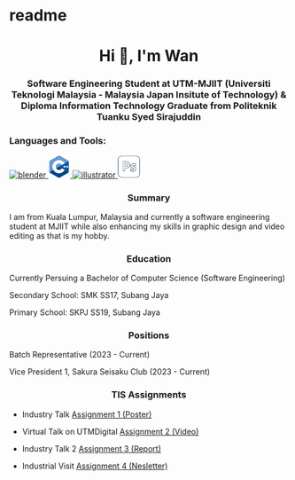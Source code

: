 # readme
<h1 align="center">Hi 👋, I'm Wan</h1>
<h3 align="center">Software Engineering Student at UTM-MJIIT (Universiti Teknologi Malaysia - Malaysia Japan Insitute of Technology) & Diploma Information Technology Graduate from Politeknik Tuanku Syed Sirajuddin</h3>

<p align="left">
</p>

<h3 align="left">Languages and Tools:</h3>
<p align="left"> <a href="https://www.blender.org/" target="_blank" rel="noreferrer"> <img src="https://download.blender.org/branding/community/blender_community_badge_white.svg" alt="blender" width="40" height="40"/> </a> <a href="https://www.w3schools.com/cpp/" target="_blank" rel="noreferrer"> <img src="https://raw.githubusercontent.com/devicons/devicon/master/icons/cplusplus/cplusplus-original.svg" alt="cplusplus" width="40" height="40"/> </a> <a href="https://www.adobe.com/in/products/illustrator.html" target="_blank" rel="noreferrer"> <img src="https://www.vectorlogo.zone/logos/adobe_illustrator/adobe_illustrator-icon.svg" alt="illustrator" width="40" height="40"/> </a> <a href="https://www.photoshop.com/en" target="_blank" rel="noreferrer"> <img src="https://raw.githubusercontent.com/devicons/devicon/master/icons/photoshop/photoshop-line.svg" alt="photoshop" width="40" height="40"/> </a> </p>

<h3 align="center">Summary</h3>

<p align="left">
</p>

<p> I am from Kuala Lumpur, Malaysia and currently a software engineering student at MJIIT while also enhancing my skills in graphic design and video editing as that is my hobby. </p>

<p align="left">
</p>

<h3 align="center">Education</h3>

<p align="left">
</p>

<p> Currently Persuing a Bachelor of Computer Science (Software Engineering) </p> <p align="left"> </p> <p> Secondary School: SMK SS17, Subang Jaya </p> <p align="left"> </p> <p> Primary School: SKPJ SS19, Subang Jaya </p>

<h3 align="center">Positions</h3>

<p align="left">
</p>

<p>Batch Representative (2023 - Current) </p> <p align="left"></p> <p>Vice President 1, Sakura Seisaku Club (2023 - Current) </p>

<p align="left">
</p>

<h3 align="center">TIS Assignments</h3>

- Industry Talk [Assignment 1 (Poster)](https://drive.google.com/file/d/1iqjSzW-q8jedGMrWkwXFFmGu5O5Y75I5/view?usp=sharing)

- Virtual Talk on UTMDigital [Assignment 2 (Video)](https://drive.google.com/file/d/10mLUa61IYhGQR9qHu7RUWMheWo9wGcHi/view?usp=sharing)
  
- Industry Talk 2 [Assignment 3 (Report)](https://drive.google.com/file/d/1BPG_SIO5OsKg2D9B1l2Hy1v2F2rEQxS1/view?usp=sharing)
  
- Industrial Visit [Assignment 4 (Nesletter)](https://drive.google.com/file/d/1GAiTVNX7ule02u_iC3g1rpiq06ftZive/view?usp=sharing)



<p align="left"></p>


